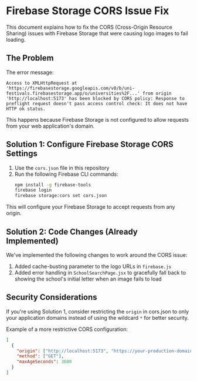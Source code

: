 # Firebase Storage CORS Issue Fix

This document explains how to fix the CORS (Cross-Origin Resource Sharing) issues with Firebase Storage that were causing logo images to fail loading.

## The Problem

The error message:
```
Access to XMLHttpRequest at 'https://firebasestorage.googleapis.com/v0/b/uni-festivals.firebasestorage.app/o/universities%2F...' from origin 'http://localhost:5173' has been blocked by CORS policy: Response to preflight request doesn't pass access control check: It does not have HTTP ok status.
```

This happens because Firebase Storage is not configured to allow requests from your web application's domain.

## Solution 1: Configure Firebase Storage CORS Settings

1. Use the `cors.json` file in this repository
2. Run the following Firebase CLI commands:
   ```bash
   npm install -g firebase-tools
   firebase login
   firebase storage:cors set cors.json
   ```

This will configure your Firebase Storage to accept requests from any origin.

## Solution 2: Code Changes (Already Implemented)

We've implemented the following changes to work around the CORS issue:

1. Added cache-busting parameter to the logo URLs in `firebase.js`
2. Added error handling in `SchoolSearchPage.jsx` to gracefully fall back to showing the school's initial letter when an image fails to load

## Security Considerations

If you're using Solution 1, consider restricting the `origin` in cors.json to only your application domains instead of using the wildcard `*` for better security.

Example of a more restrictive CORS configuration:
```json
[
  {
    "origin": ["http://localhost:5173", "https://your-production-domain.com"],
    "method": ["GET"],
    "maxAgeSeconds": 3600
  }
]
```
